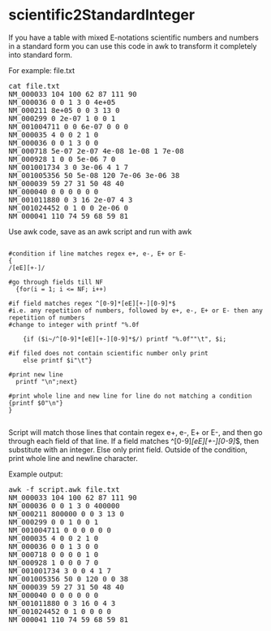# scientific2StandardInteger

If you have a table with mixed E-notations scientific numbers and numbers in a standard form you can use this code in awk to transform it completely into standard form.

For example: file.txt
<pre>
cat file.txt
NM_000033 104 100 62 87 111 90
NM_000036 0 0 1 3 0 4e+05
NM_000211 8e+05 0 0 3 13 0
NM_000299 0 2e-07 1 0 0 1
NM_001004711 0 0 6e-07 0 0 0
NM_000035 4 0 0 2 1 0
NM_000036 0 0 1 3 0 0 
NM_000718 5e-07 2e-07 4e-08 1e-08 1 7e-08
NM_000928 1 0 0 5e-06 7 0
NM_001001734 3 0 3e-06 4 1 7
NM_001005356 50 5e-08 120 7e-06 3e-06 38
NM_000039 59 27 31 50 48 40
NM_000040 0 0 0 0 0 0
NM_001011880 0 3 16 2e-07 4 3
NM_001024452 0 1 0 0 2e-06 0
NM_000041 110 74 59 68 59 81
</pre>

Use awk code, save as an awk script and run with awk
<pre lang="awk"><code>
#condition if line matches regex e+, e-, E+ or E- 
{
/[eE][+-]/

#go through fields till NF
  {for(i = 1; i <= NF; i++) 

#if field matches regex ^[0-9]*[eE][+-][0-9]*$ 
#i.e. any repetition of numbers, followed by e+, e-, E+ or E- then any repetition of numbers
#change to integer with printf "%.0f

    {if ($i~/^[0-9]*[eE][+-][0-9]*$/) printf "%.0f""\t", $i;

#if filed does not contain scientific number only print
    else printf $i"\t"} 

#print new line
  printf "\n";next}

#print whole line and new line for line do not matching a condition 
{printf $0"\n"}
}

</code></pre>

Script will match those lines that contain regex e+, e-, E+ or E-, and then go through each field of that line. If a field matches ^[0-9]*[eE][+-][0-9]*$, then substitute with an integer. Else only print field. Outside of the condition, print whole line and newline character.







Example output:
<pre>
awk -f script.awk file.txt 
NM_000033 104 100 62 87 111 90 
NM_000036 0 0 1 3 0 400000 
NM_000211 800000 0 0 3 13 0 
NM_000299 0 0 1 0 0 1 
NM_001004711 0 0 0 0 0 0 
NM_000035 4 0 0 2 1 0 
NM_000036 0 0 1 3 0 0 
NM_000718 0 0 0 0 1 0 
NM_000928 1 0 0 0 7 0 
NM_001001734 3 0 0 4 1 7 
NM_001005356 50 0 120 0 0 38 
NM_000039 59 27 31 50 48 40 
NM_000040 0 0 0 0 0 0 
NM_001011880 0 3 16 0 4 3 
NM_001024452 0 1 0 0 0 0 
NM_000041 110 74 59 68 59 81 
</pre>
